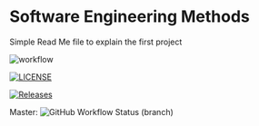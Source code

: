 # Software Engineering Methods

Simple Read Me file to explain the first project

![workflow](https://github.com/40440665/sem/actions/workflows/main.yml/badge.svg)

[![LICENSE](https://img.shields.io/github/license/40440665/sem.svg?style=flat-square)](https://github.com/40440665/sem/blob/master/LICENSE)

[![Releases](https://img.shields.io/github/release/40440665/sem/all.svg?style=flat-square)](https://github.com/40440665/sem/releases)

Master: ![GitHub Workflow Status (branch)](https://img.shields.io/github/workflow/status/40440665/sem/workflow/master)
